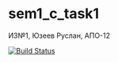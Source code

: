 # sem1_c_task1
ИЗ№1, Юзеев Руслан, АПО-12

[![Build Status](https://travis-ci.com/ruslanTankist/sem1_c_task1.svg?token=C7dZUDmgFHqSW1mYfaKT&branch=master)](https://travis-ci.com/ruslanTankist/sem1_c_task1)
